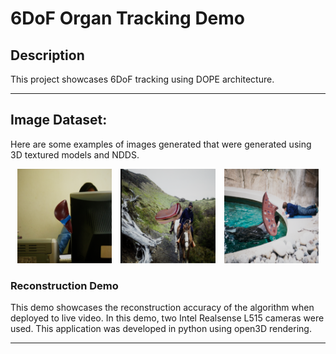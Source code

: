 
# 6DoF Organ Tracking Demo

## Description
This project showcases 6DoF tracking using DOPE architecture. 

---

## Image Dataset:

<p>Here are some examples of images generated that were generated using 3D textured models and NDDS.</p>
<div style="text-align: center;">
  <img src="liver.png" alt="Color Image 1" width="30%" style="margin: 0 1%;" />
  <img src="stomach.png" alt="Color Image 2" width="30%" style="margin: 0 1%;" />
  <img src="lung.png" alt="Color Image 3" width="30%" style="margin: 0 1%;" />
</div>

### Reconstruction Demo
This demo showcases the reconstruction accuracy of the algorithm when deployed to live video. In this demo, two Intel Realsense L515 cameras were used. This application was developed in python using open3D rendering.



---

